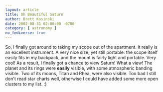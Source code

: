```yaml
---
layout: article
title: Oh Beautiful Saturn
author: Brett Kosinski
date: 2002-08-31 02:00:00 -0700
category: [ astronomy ]
no_fediverse: true
---
```


So, I finally got around to taking my scope out of the apartment.
It really is an excellent instrument.  A very nice size, yet still
portable: the scope itself easily fits in my backpack, and the mount
is fairly light and portable.  Very cool!  As a result, I finally
got a chance to view Saturn!  What a view!  The planet and its rings
were <B>easily</B> visible, with some atmospheric banding visible.
Two of its moons, Titan and Rhea, were also visible.  Too bad I
still don't read star charts well, otherwise I could have added some
more open clusters to my list. :)

